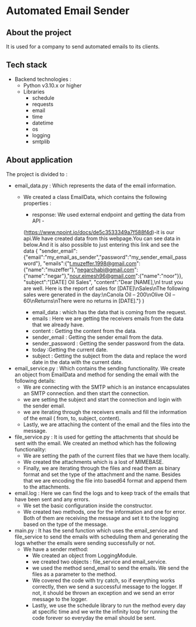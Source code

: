 # Automated Email Sender

## About the project
It is used for a company to send automated emails to its clients. 

## Tech stack
- Backend technologies : 
    - Python v3.10.x or higher
    - Libraries
        - schedule
        - requests
        - email
        - time
        - datetime
        - os
        - logging
        - smtplib

## About application
The project is divided to : 
- email_data.py : Which represents the data of the email information. 
    - We created a class EmailData, which contains the following properties :
        - response: We used external endpoint and getting the data from API - 
        
        (https://www.npoint.io/docs/de5c3533349a7f588f4d)-it is our api.We have created data from this webpage.You can see data in below.And it is also possible to just entering this link and see the data
        {
            "sender_email":{"email":"my_email_as_sender","password":"my_sender_email_password"},
            "emails":{"t.muzeffer.1998@gmail.com":{"name":"muzeffer"},"negarchabi@gmail.com":{"name":"negar"},"nour.eimesh96@gmail.com":{"name":"noor"}},
            "subject":"[DATE] Oil Sales",
            "content":"Dear [NAME],\nI trust you are well.  Here is the report of sales for [DATE]\nSales\nThe following sales were generated in the day:\nCanola Oil – 200\nOlive Oil – 60\nReturns\nThere were no returns in [DATE]."}
        )

        - email_data : which has the data that is coming from the request. 
        - emails : Here we are getting the receivers emails from the data that we already have.
        - content : Getting the content from the data.
        - sender_email : Getting the sender email from the data.   
        - sender_password : Getting the sender password from the data.  
        - today :Getting the current date.
        - subject : Getting the subject from the data and replace the word date in the data with the current date.   
- email_service.py : Which contains the sending functionality. We create an object from EmailData and method for sending the email with the following details:
    - We are connecting with the SMTP which is an instance encapsulates an SMTP connection. and then start the connection.
    - we are setting the subject and start the connection and login with the sender email.
    - we are iterating through the receivers emails and fill the information of the email ( from, to, subject, content).
    - Lastly, we are attaching the content of the email and the files into the message. 
- file_service.py : It is used for getting the attachments that should be sent with the email. We created an method which has the following functionality:
    - We are setting the path of the current files that we have them locally. 
    - We created the attachments which is a lost of MIMEBASE.
    - Finally, we are iterating through the files and read them as binary format and set the type of the attachment and the name. Besides that we are encoding the file into based64 format and append them to the attachments.
- email.log : Here we can find the logs and to keep track of the emails that have been sent and any errors. 
    - We set the basic configuration inside the constructor.
    - We created two methods, one for the information and one for error. Both of them are receiving the message and set it to the logging based on the type of the message.
- main.py : It has the send function which uses the email_service and file_service to send the emails with scheduling them and generating the logs whether the emails were sending successfully or not.
    - We have a sender method:
        - We created an object from LoggingModule.
        - we created two objects : file_service and email_service.
        - we used the method send_email to send the emails. We send the files as a parameter to the method.
        - We covered the code with try catch, so if everything works correctly, then we send a successful message to the logger. If not, it should be thrown an exception and we send an error message to the logger. 
        - Lastly, we use the schedule library to run the method every day at specific time and we write the infinity loop for running the code forever so everyday the email should be sent.


